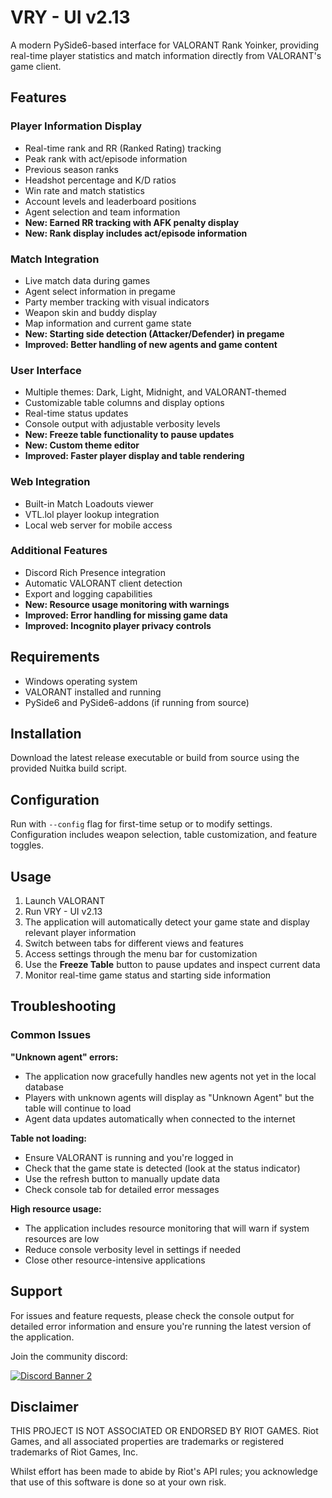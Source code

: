# VRY - UI v2.13

A modern PySide6-based interface for VALORANT Rank Yoinker, providing real-time player statistics and match information directly from VALORANT's game client.

## Features

### Player Information Display
- Real-time rank and RR (Ranked Rating) tracking
- Peak rank with act/episode information
- Previous season ranks
- Headshot percentage and K/D ratios
- Win rate and match statistics
- Account levels and leaderboard positions
- Agent selection and team information
- **New: Earned RR tracking with AFK penalty display**
- **New: Rank display includes act/episode information**

### Match Integration
- Live match data during games
- Agent select information in pregame
- Party member tracking with visual indicators
- Weapon skin and buddy display
- Map information and current game state
- **New: Starting side detection (Attacker/Defender) in pregame**
- **Improved: Better handling of new agents and game content**

### User Interface
- Multiple themes: Dark, Light, Midnight, and VALORANT-themed
- Customizable table columns and display options
- Real-time status updates
- Console output with adjustable verbosity levels
- **New: Freeze table functionality to pause updates**
- **New: Custom theme editor**
- **Improved: Faster player display and table rendering**

### Web Integration
- Built-in Match Loadouts viewer
- VTL.lol player lookup integration
- Local web server for mobile access

### Additional Features
- Discord Rich Presence integration
- Automatic VALORANT client detection
- Export and logging capabilities
- **New: Resource usage monitoring with warnings**
- **Improved: Error handling for missing game data**
- **Improved: Incognito player privacy controls**

## Requirements

- Windows operating system
- VALORANT installed and running
- PySide6 and PySide6-addons (if running from source)

## Installation

Download the latest release executable or build from source using the provided Nuitka build script.

## Configuration

Run with `--config` flag for first-time setup or to modify settings. Configuration includes weapon selection, table customization, and feature toggles.

## Usage

1. Launch VALORANT
2. Run VRY - UI v2.13
3. The application will automatically detect your game state and display relevant player information
4. Switch between tabs for different views and features
5. Access settings through the menu bar for customization
6. Use the **Freeze Table** button to pause updates and inspect current data
7. Monitor real-time game status and starting side information

## Troubleshooting

### Common Issues

**"Unknown agent" errors:**
- The application now gracefully handles new agents not yet in the local database
- Players with unknown agents will display as "Unknown Agent" but the table will continue to load
- Agent data updates automatically when connected to the internet

**Table not loading:**
- Ensure VALORANT is running and you're logged in
- Check that the game state is detected (look at the status indicator)
- Use the refresh button to manually update data
- Check console tab for detailed error messages

**High resource usage:**
- The application includes resource monitoring that will warn if system resources are low
- Reduce console verbosity level in settings if needed
- Close other resource-intensive applications

## Support

For issues and feature requests, please check the console output for detailed error information and ensure you're running the latest version of the application.

 Join the community discord:         
 
[![Discord Banner 2][discord-banner]][discord-url]

## Disclaimer

 THIS PROJECT IS NOT ASSOCIATED OR ENDORSED BY RIOT GAMES. Riot Games, and all associated properties are trademarks or registered trademarks of Riot Games, Inc.
    
 Whilst effort has been made to abide by Riot's API rules; you acknowledge that use of this software is done so at your own risk.


[discord-shield]: https://img.shields.io/discord/872101595037446144?color=7289da&label=Support&logo=discord&logoColor=7289da&style=for-the-badge
[discord-url]: https://discord.gg/HeTKed64Ka
[discord-banner]: https://discordapp.com/api/guilds/872101595037446144/widget.png?style=banner2

[downloads-shield]: https://img.shields.io/github/downloads/zayKenyon/VALORANT-rank-yoinker/total?style=for-the-badge&logo=github
[downloads-url]: https://github.com/zayKenyon/VALORANT-rank-yoinker/releases/latest
